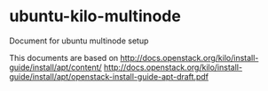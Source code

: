 # ubuntu-kilo-multinode
Document for ubuntu multinode setup

This documents are based on 
http://docs.openstack.org/kilo/install-guide/install/apt/content/
http://docs.openstack.org/kilo/install-guide/install/apt/openstack-install-guide-apt-draft.pdf

